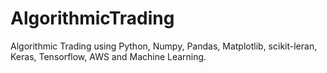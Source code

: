 # AlgorithmicTrading
Algorithmic Trading using Python, Numpy, Pandas, Matplotlib, scikit-leran, Keras, Tensorflow, AWS and Machine Learning.
